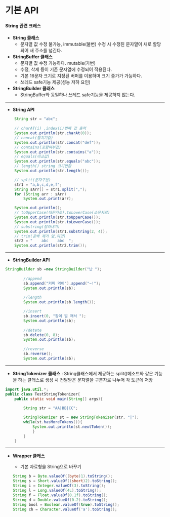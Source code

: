 # 기본 API

<h4> String 관련 크래스 </h4>

* __String 클래스__
  * 문자열 값 수정 불가능, immutable(불변) 수정 시 수정된 문자열이 새로 할당 되어 새 주소를 넘긴다.
* __StringBuffer 클래스__
  * 문자열 값 수정 가능하다.  mutable(가변)
  * 수정, 삭제 등이 기존 문자열에 수정되어 적용된다.
  * 기본 16문자 크기로 지정된 버퍼를 이용하며 크기 증가가 가능하다. 
  * 쓰레드 safe기능 제공(성능 저하 요인)
* __StringBuilder 클래스__
  * StringBuffer와 동일하나 쓰레드 safe기능을 제공하지 않는다.

---

* __String API__

```java
	String str = "abc";	
	
	// charAT(i) ,index(i)번째 값 출력
	System.out.println(str.charAt(0));
	// concat(합치기값)
	System.out.println(str.concat("def"));
	// contains(포함여부값)
	System.out.println(str.contains("a"));
	// equals(비교값)
	System.out.println(str.equals("abc"));
	// length() string 크기반환
	System.out.println(str.length());

	// split(문자구분)
	str1 = "a,b,c,d,e,f";
	String sArr[] = str1.split(",");
	for (String arr : sArr)
		System.out.print(arr);

	System.out.println();
	// toUpperCase(대문자로),toLowerCase(소문자로)
	System.out.println(str.toUpperCase());
	System.out.println(str.toLowerCase());
	// substring(잘라내기)
	System.out.println(str1.substring(2, 4));
	// trim(공백 제거 앞,뒤만)	
	str2 = "    abc    abc  ";
	System.out.println(str2.trim());
```

---

* __StringBuilder API__

~~~java
StringBuilder sb =new StringBuilder("난 ");
		
		//append
		sb.append("커피 먹어").append("~!");
		System.out.println(sb);
		
		//length
		System.out.println(sb.length());

		//insert
		sb.insert(0, "잠이 덜 깨서 ");
		System.out.println(sb);
		
		//detete
		sb.delete(0, 8);
		System.out.println(sb);
		
		//reverse
		sb.reverse();
		System.out.println(sb);
~~~

---

* __StringTokenizer 클래스__ : String클래스에서 제공하는 split()메소드와 같은 기능을 하는 클래스로 생성 시 전달받은 문자열을 구분자로 나누어 각 토큰에 저장

```java
import java.util.*;
public class TestStringTokenizer{
	public static void main(String[] args){
		
        String str = "AA|BB|CC";

        StringTokenizer st = new StringTokenizer(str, "|");
		while(st.hasMoreTokens()){
			System.out.println(st.nextToken());
			}
		}
	}
```

---

* __Wrapper 클래스__

  * 기본 자료형을 String으로 바꾸기

  ```java
  String b = Byte.valueOf((byte)1).toString();
  String s = Short.valueOf((short)2).toString();
  String i = Integer.valueOf(3).toString();
  String l = Long.valueOf(4L).toString();
  String f = Float.valueOf(0.1f).toString();
  String d = Double.valueOf(0.2).toString();
  String bool = Boolean.valueOf(true).toString();
  String ch = Character.valueOf('a').toString();
  
  ```

  